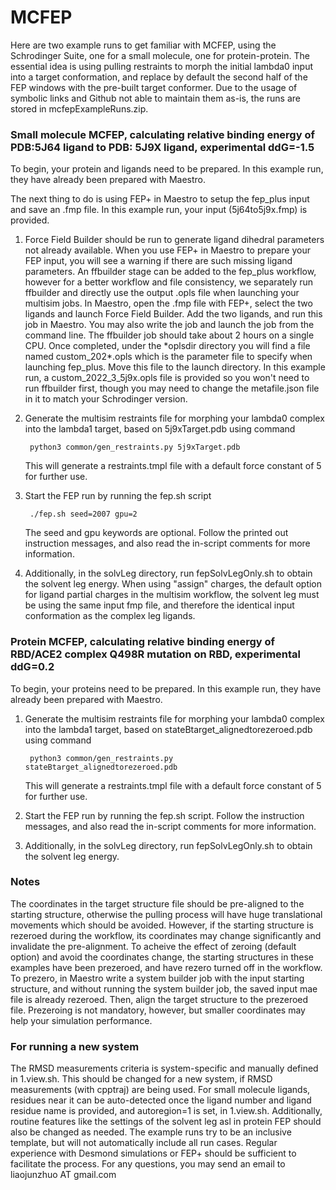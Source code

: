 # MCFEP
Here are two example runs to get familiar with MCFEP, using the Schrodinger Suite, one for a small molecule, one for protein-protein. The essential idea is using pulling restraints to morph the initial lambda0 input into a target conformation, and replace by default the second half of the FEP windows with the pre-built target conformer. Due to the usage of symbolic links and Github not able to maintain them as-is, the runs are stored in mcfepExampleRuns.zip.

### Small molecule MCFEP, calculating relative binding energy of PDB:5J64 ligand to PDB: 5J9X ligand, experimental ddG=-1.5

To begin, your protein and ligands need to be prepared. In this example run, they have already been prepared with Maestro.

The next thing to do is using FEP+ in Maestro to setup the fep_plus input and save an .fmp file. In this example run, your input (5j64to5j9x.fmp) is provided.

1. Force Field Builder should be run to generate ligand dihedral parameters not already available. When you use FEP+ in Maestro to prepare your FEP input, you will see a warning if there are such missing ligand parameters. An ffbuilder stage can be added to the fep_plus workflow, however for a better workflow and file consistency, we separately run ffbuilder and directly use the output .opls file when launching your multisim jobs. In Maestro, open the .fmp file with FEP+, select the two ligands and launch Force Field Builder. Add the two ligands, and run this job in Maestro. You may also write the job and launch the job from the command line. The ffbuilder job should take about 2 hours on a single CPU. Once completed, under the \*oplsdir directory you will find a file named custom_202*.opls which is the parameter file to specify when launching fep_plus. Move this file to the launch directory. In this example run, a custom_2022_3_5j9x.opls file is provided so you won't need to run ffbuilder first, though you may need to change the metafile.json file in it to match your Schrodinger version. 

2. Generate the multisim restraints file for morphing your lambda0 complex into the lambda1 target, based on 5j9xTarget.pdb using command

        python3 common/gen_restraints.py 5j9xTarget.pdb  
   This will generate a restraints.tmpl file with a default force constant of 5 for further use.

3. Start the FEP run by running the fep.sh script
   
        ./fep.sh seed=2007 gpu=2
   The seed and gpu keywords are optional. Follow the printed out instruction messages, and also read the in-script comments for more information.

4. Additionally, in the solvLeg directory, run fepSolvLegOnly.sh to obtain the solvent leg energy. When using "assign" charges, the default option for ligand partial charges in the multisim workflow, the solvent leg must be using the same input fmp file, and therefore the identical input conformation as the complex leg ligands.




### Protein MCFEP, calculating relative binding energy of RBD/ACE2 complex Q498R mutation on RBD, experimental ddG=0.2

To begin, your proteins need to be prepared. In this example run, they have already been prepared with Maestro.

1. Generate the multisim restraints file for morphing your lambda0 complex into the lambda1 target, based on stateBtarget_alignedtorezeroed.pdb using command

        python3 common/gen_restraints.py stateBtarget_alignedtorezeroed.pdb
   This will generate a restraints.tmpl file with a default force constant of 5 for further use.

2. Start the FEP run by running the fep.sh script. Follow the instruction messages, and also read the in-script comments for more information.

3. Additionally, in the solvLeg directory, run fepSolvLegOnly.sh to obtain the solvent leg energy. 

### Notes 

The coordinates in the target structure file should be pre-aligned to the starting structure, otherwise the pulling process will have huge translational movements which should be avoided. However, if the starting structure is rezeroed during the workflow, its coordinates may change significantly and invalidate the pre-alignment. To acheive the effect of zeroing (default option) and avoid the coordinates change, the starting structures in these examples have been prezeroed, and have rezero turned off in the workflow. To prezero, in Maestro write a system builder job with the input starting structure, and without running the system builder job, the saved input mae file is already rezeroed. Then, align the target structure to the prezeroed file. Prezeroing is not mandatory, however, but smaller coordinates may help your simulation performance.


### For running a new system
The RMSD measurements criteria is system-specific and manually defined in 1.view.sh. This should be changed for a new system, if RMSD measurements (with cpptraj) are being used. For small molecule ligands, residues near it can be auto-detected once the ligand number and ligand residue name is provided, and autoregion=1 is set, in 1.view.sh.
Additionally, routine features like the settings of the solvent leg asl in protein FEP should also be changed as needed. The example runs try to be an inclusive template, but will not automatically include all run cases. Regular experience with Desmond simulations or FEP+ should be sufficient to facilitate the process. For any questions, you may send an email to liaojunzhuo AT gmail.com
